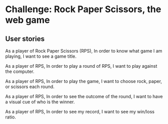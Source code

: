 # Challenge: Rock Paper Scissors, the web game

## User stories
As a player of Rock Paper Scissors (RPS),
In order to know what game I am playing,
I want to see a game title.

As a player of RPS,
In order to play a round of RPS,
I want to play against the computer.

As a player of RPS,
In order to play the game,
I want to choose rock, paper, or scissors each round.

As a player of RPS,
In order to see the outcome of the round,
I want to have a visual cue of who is the winner.

As a player of RPS,
In order to see my record,
I want to see my win/loss ratio.